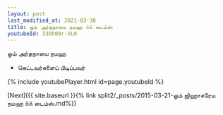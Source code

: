 ```yaml
---
layout: post
last_modified_at: 2021-03-30
title: ஓம் அர்தநாயை நமஹ ௧௧ டைம்ஸ்
youtubeId: 33Oh09r-VL0
---
```

 
 
 ஓம் அர்தநாயை நமஹ  
 
 -  கெட்டவர்களைப் பிடிப்பவர் 
 
  
 
  
 
 
 
 
 
 


{% include youtubePlayer.html id=page.youtubeId %}
 
[Next]({{ site.baseurl }}{% link  split2/_posts/2015-03-21-ஓம் ஜிஹாசரேய நமஹ ௧௧ டைம்ஸ்.md%})
 
